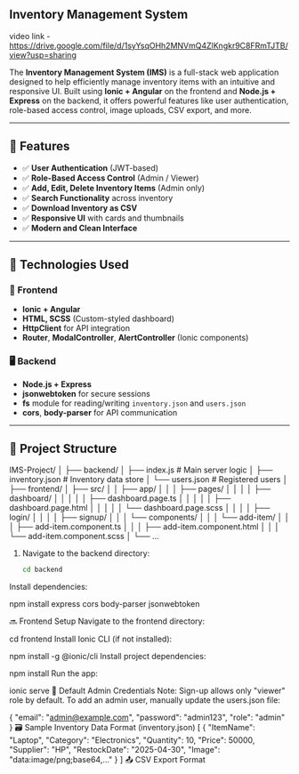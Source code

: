 ## Inventory Management System

video link - https://drive.google.com/file/d/1syYsqOHh2MNVmQ4ZlKngkr9C8FRmTJTB/view?usp=sharing

The **Inventory Management System (IMS)** is a full-stack web application designed to help efficiently manage inventory items with an intuitive and responsive UI. Built using **Ionic + Angular** on the frontend and **Node.js + Express** on the backend, it offers powerful features like user authentication, role-based access control, image uploads, CSV export, and more.
 
 ---
 
 ## 🚀 Features
 
 - ✅ **User Authentication** (JWT-based)
 - ✅ **Role-Based Access Control** (Admin / Viewer)
 - ✅ **Add, Edit, Delete Inventory Items** (Admin only)
 - ✅ **Search Functionality** across inventory
 - ✅ **Download Inventory as CSV**
 - ✅ **Responsive UI** with cards and thumbnails
 - ✅ **Modern and Clean Interface**
 
 ---
 
 ## 🔧 Technologies Used
 
 ### 📱 Frontend
 - **Ionic + Angular**
 - **HTML, SCSS** (Custom-styled dashboard)
 - **HttpClient** for API integration
 - **Router**, **ModalController**, **AlertController** (Ionic components)
 
 ### 🖥️ Backend
 - **Node.js + Express**
 - **jsonwebtoken** for secure sessions
 - **fs** module for reading/writing `inventory.json` and `users.json`
 - **cors**, **body-parser** for API communication
 
 ---
 
 ## 🧰 Project Structure
 IMS-Project/
 │
 ├── backend/
 │   ├── index.js               # Main server logic
 │   ├── inventory.json         # Inventory data store
 │   └── users.json             # Registered users
 │
 ├── frontend/
 │   ├── src/
 │   │   ├── app/
 │   │   │   ├── pages/
 │   │   │   │   ├── dashboard/
 │   │   │   │   │   ├── dashboard.page.ts
 │   │   │   │   │   ├── dashboard.page.html
 │   │   │   │   │   └── dashboard.page.scss
 │   │   │   │   ├── login/
 │   │   │   │   ├── signup/
 │   │   │   └── components/
 │   │   │       └── add-item/
 │   │   │           ├── add-item.component.ts
 │   │   │           ├── add-item.component.html
 │   │   │           └── add-item.component.scss
 │   └── ...
 
 
 1. Navigate to the backend directory:
    ```bash
    cd backend
 Install dependencies:
 
 
 npm install express cors body-parser jsonwebtoken


 
 🔜 Frontend Setup
 Navigate to the frontend directory:
 
 
 cd frontend
 Install Ionic CLI (if not installed):
 
 npm install -g @ionic/cli
 Install project dependencies:
 
 
 npm install
 Run the app:
 
 
 ionic serve
 🔐 Default Admin Credentials
 Note: Sign-up allows only "viewer" role by default. To add an admin user, manually update the users.json file:
 
 
 {
   "email": "admin@example.com",
   "password": "admin123",
   "role": "admin"
 }
 🗃️ Sample Inventory Data Format (inventory.json)
 [
   {
     "ItemName": "Laptop",
     "Category": "Electronics",
     "Quantity": 10,
     "Price": 50000,
     "Supplier": "HP",
     "RestockDate": "2025-04-30",
     "Image": "data:image/png;base64,..."
   }
 ]
 📤 CSV Export Format

